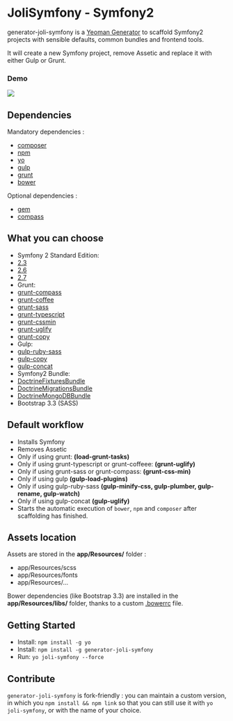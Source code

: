 JoliSymfony - Symfony2
=====================

generator-joli-symfony is a [Yeoman Generator](http://yeoman.io/generators/) to scaffold Symfony2 projects with sensible defaults, common bundles and frontend tools.

It will create a new Symfony project, remove Assetic and replace it with either Gulp or Grunt.

### Demo

![](http://i.imgur.com/idCv3zq.gif)

## Dependencies

Mandatory dependencies :

- [composer](https://getcomposer.org/download/)
- [npm](http://nodejs.org/)
- [yo](http://yeoman.io/)
- [gulp](https://github.com/gulpjs/gulp/blob/master/docs/getting-started.md#getting-started)
- [grunt](http://gruntjs.com/getting-started)
- [bower](http://bower.io/#install-bower)

Optional dependencies :

- [gem](https://www.ruby-lang.org/en/downloads/)
- [compass](http://compass-style.org/install/)


## What you can choose

* Symfony 2 Standard Edition:
 * [2.3](https://github.com/symfony/symfony-standard/tree/2.3)
 * [2.6](https://github.com/symfony/symfony-standard/tree/2.6)
 * [2.7](https://github.com/symfony/symfony-standard/tree/2.7)
* Grunt:
 * [grunt-compass](https://github.com/gruntjs/grunt-contrib-compass)
 * [grunt-coffee](https://github.com/gruntjs/grunt-contrib-coffee)
 * [grunt-sass](https://github.com/gruntjs/grunt-contrib-sass)
 * [grunt-typescript](https://github.com/k-maru/grunt-typescript)
 * [grunt-cssmin](https://github.com/gruntjs/grunt-contrib-cssmin)
 * [grunt-uglify](https://github.com/gruntjs/grunt-contrib-uglify)
 * [grunt-copy](https://github.com/gruntjs/grunt-contrib-copy)
* Gulp:
 * [gulp-ruby-sass](https://github.com/sindresorhus/gulp-ruby-sass)
 * [gulp-copy](https://github.com/klaascuvelier/gulp-copy)
 * [gulp-concat](https://github.com/wearefractal/gulp-concat)
* Symfony2 Bundle:
 * [DoctrineFixturesBundle](https://github.com/doctrine/DoctrineFixturesBundle)
 * [DoctrineMigrationsBundle](https://github.com/doctrine/DoctrineMigrationsBundle)
 * [DoctrineMongoDBBundle](https://github.com/doctrine/DoctrineMongoDBBundle)
* Bootstrap 3.3 (SASS)

## Default workflow

* Installs Symfony
* Removes Assetic
 * Only if using grunt: **(load-grunt-tasks)**
 * Only if using grunt-typescript or grunt-coffeee: **(grunt-uglify)**
 * Only if using grunt-sass or grunt-compass: **(grunt-css-min)**
 * Only if using gulp **(gulp-load-plugins)**
 * Only if using gulp-ruby-sass **(gulp-minify-css, gulp-plumber, gulp-rename, gulp-watch)**
 * Only if using gulp-concat **(gulp-uglify)**
* Starts the automatic execution of `bower`, `npm` and `composer` after scaffolding has finished.

## Assets location

Assets are stored in the **app/Resources/** folder :

* app/Resources/scss
* app/Resources/fonts
* app/Resources/...

Bower dependencies (like Bootstrap 3.3) are installed in the **app/Resources/libs/** folder, thanks to a custom [.bowerrc](http://bower.io/docs/config/#bowerrc-specification) file.


## Getting Started

- Install: `npm install -g yo`
- Install: `npm install -g generator-joli-symfony`
- Run: `yo joli-symfony --force`

## Contribute

`generator-joli-symfony` is fork-friendly : you can maintain a custom version, in which you `npm install && npm link` so that you can still use it with `yo joli-symfony`, or with the name of your choice.
